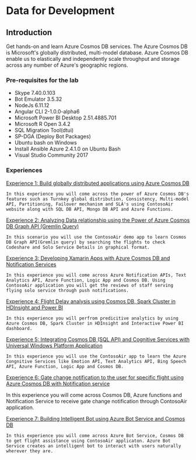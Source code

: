 # Data for Development

## Introduction

Get hands-on and learn Azure Cosmos DB services. The Azure Cosmos DB is Microsoft's globally distributed, multi-model database. Azure Cosmos DB enable us to elastically and independently scale throughput and storage across any number of Azure's geographic regions. 

### Pre-requisites for the lab ###

- Skype 7.40.0.103
- Bot Emulator 3.5.32
- NodeJs 6.11.12
- Angular CLI 2-1.0.0-alpha6
- Microsoft Power BI Desktop 2.51.4885.701
- Microsoft R Open 3.4.2
- SQL Migration Tool(dtui)
- SP-DGA (Deploy Bot Packages)
- Ubuntu bash on Windows
- Install Ansible Azure 2.4.1.0 on Ubuntu Bash
- Visual Studio Community 2017

### Experiences ###

<a href="./labs/gdaexperience1/story_a_gda_using_cosmosdb/">Experience 1: Build globally distributed applications using Azure Cosmos DB</a>
    
    In this experience you will come across the power of Azure Cosmos DB's features such as Turnkey global distribution, Consistency, Multi-model API, Partitioning, Failover mechanism and SLA's using ContosoAir website along with SQL DB API, Mongo DB API and Azure Functions.
    
<a href="labs/gdaexperience2/story_a_graphapi_of_cosmosdb">Experience 2: Analyzing Data relationship using the Power of Azure Cosmos DB Graph API (Gremlin Query)</a>
    
    In this scenario you will use the ContosoAir demo app to learn Cosmos DB Graph API(Gremlin query) by searching the flights to check Codeshare and Solo Service Details in graphical format.

<a href="labs/gdaexperience3/story_a_notificationservice_with_cosmosdb">Experience 3: Developing Xamarin Apps with Azure Cosmos DB and Notification Services</a>
    
    In this experience you will come across Azure Notification APIs, Text Analytics API, Azure Function, Logic App and Cosmos DB. Using ContosoAir application you will get the reviews of staff serving flying solo service through push notifications.

<a href="labs/gdaexperience4/story_a_spark_with_cosmosdb">Experience 4: Flight Delay analysis using Cosmos DB, Spark Cluster in HDInsight and Power BI</a>

    In this experience you will perfrom predicitive analytics by using Azure Cosmos DB, Spark Cluster in HDInsight and Interactive Power BI dashboard.

<a href="labs/gdaexperience5/story_a_azurefunction_with_cosmosdb">Experience 5: Integrating Cosmos DB (SQL API) and Cognitive Services with Universal Windows Platform Application</a>

    In this experience you will use the ContosoAir app to learn the Azure Congnitive Services like Emotion API, Text Analytics API, Bing Speech API, Azure Function, Logic App and Cosmos DB.

<a href="labs/gdaexperience6/story_a_azure_notification_for_gate_change">Experience 6: Gate change notification to the user for specific flight using Azure Cosmos DB with Notification service</a>

   In this experience you will come across Cosmos DB, Azure functions and Notification Service to receive gate change notification through ContosoAir application. 

<a href="labs/gdaexperience7/story_a_azurebotservice_with_cosmosdb">Experience 7: Building Intelligent Bot using Azure Bot Service and Cosmos DB</a>

    In this experience you will come across Azure Bot Service, Cosmos DB to get flight assistance using ContosoAir applicaton. Azure Bot Service creates an intelligent bot to interact with users naturally wherever they are.



